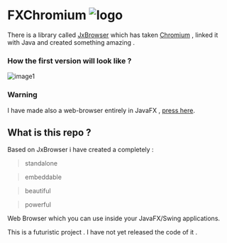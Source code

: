 
# FXChromium ![logo](https://user-images.githubusercontent.com/20374208/58694380-85d4dc00-839b-11e9-8e58-a4f9f58d904e.jpg)


There is a library called [JxBrowser](https://jxbrowser-support.teamdev.com/) which has taken [Chromium](https://en.wikipedia.org/wiki/Chromium_(web_browser)) , linked it with Java and created something amazing .

### How the first version will look like ? 

![image1](https://user-images.githubusercontent.com/20374208/49159861-1d466d00-f32e-11e8-8718-d6b2b3d41b42.jpg)

### Warning

I have made also a web-browser entirely in JavaFX , [press here](https://github.com/goxr3plus/JavaFX-Web-Browser).

## What is this repo ?

Based on JxBrowser i have created a completely :

> standalone

> embeddable

> beautiful

> powerful

Web Browser which you can use inside your JavaFX/Swing applications.


This is a futuristic project . I have not yet released the code of it .
